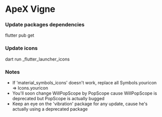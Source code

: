 # ApeX Vigne

### Update packages dependencies
flutter pub get

### Update icons
dart run _flutter_launcher_icons

### Notes

- If 'material_symbols_icons' doesn't work, replace all Symbols.youricon => Icons.youricon
- You'll soon change WillPopScope by PopScope cause WillPopScope is deprecated but PopScope is actually bugged
- Keep an eye on the 'vibration' package for any update, cause he's actually using a deprecated package
